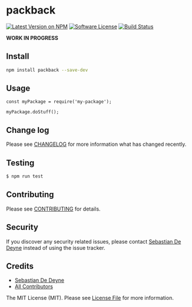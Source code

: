# packback

[![Latest Version on NPM](https://img.shields.io/npm/v/packback.svg?style=flat-square)](https://npmjs.com/package/packback)
[![Software License](https://img.shields.io/badge/license-MIT-brightgreen.svg?style=flat-square)](LICENSE.md)
[![Build Status](https://img.shields.io/travis/sebastiandedeyne/packback/master.svg?style=flat-square)](https://travis-ci.org/sebastiandedeyne/packback)

**WORK IN PROGRESS**

## Install

```bash
npm install packback --save-dev
```

## Usage

```es6
const myPackage = require('my-package');

myPackage.doStuff();
```

## Change log

Please see [CHANGELOG](CHANGELOG.md) for more information what has changed recently.

## Testing

``` bash
$ npm run test
```

## Contributing

Please see [CONTRIBUTING](CONTRIBUTING.md) for details.

## Security

If you discover any security related issues, please contact [Sebastian De Deyne](https://github.com/sebastiandedeyne) instead of using the issue tracker.

## Credits

- [Sebastian De Deyne](https://github.com/sebastiandedeyne)
- [All Contributors](../../contributors)

The MIT License (MIT). Please see [License File](LICENSE.md) for more information.
